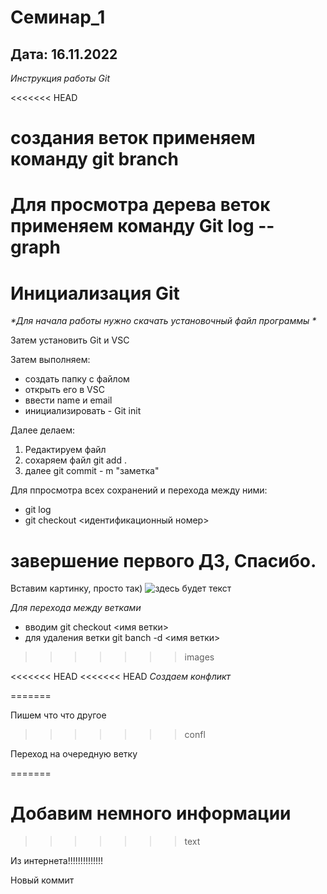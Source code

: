 # Семинар_1

## Дата: 16.11.2022

_*Инструкция работы Git*_

<<<<<<< HEAD

# создания веток применяем команду git branch


Для просмотра дерева веток применяем команду Git log -- graph
=======
# Инициализация Git

_*Для начала работы нужно скачать установочный файл программы *_

Затем установить Git и VSC

Затем выполняем: 

* создать папку с файлом
* открыть его в VSC
* ввести name и email
* инициализировать - Git init


Далее делаем: 
1. Редактируем файл
2. сохаряем файл git add .
3. далее git commit - m "заметка"


Для ппросмотра всех сохранений и перехода между ними: 

+ git log
+ git checkout  <идентификационный номер>

# завершение первого ДЗ,  Спасибо.


Вставим картинку, просто так)
![здесь будет текст](arni.jpg)

_Для перехода между ветками_ 

+ вводим git checkout <имя ветки>
+ для удаления ветки git banch -d <имя ветки>


>>>>>>> images

<<<<<<< HEAD
<<<<<<< HEAD
_Создаем конфликт_




=======


Пишем что что другое
>>>>>>> confl

Переход на очередную ветку

=======

# Добавим немного информации
>>>>>>> text


Из интернета!!!!!!!!!!!!!!



Новый коммит
